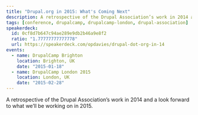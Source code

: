 ```yaml
---
title: "Drupal.org in 2015: What's Coming Next"
description: A retrospective of the Drupal Association’s work in 2014 and a look forward to what we’ll be working on in 2015.
tags: [conference, drupalcamp, drupalcamp-london, drupal-association]
speakerdeck:
  id: 0cf8d7b647c94ae289e9db2b46a9e8f2
  ratio: "1.77777777777778"
  url: https://speakerdeck.com/opdavies/drupal-dot-org-in-14
events:
  - name: DrupalCamp Brighton
    location: Brighton, UK
    date: "2015-01-18"
  - name: DrupalCamp London 2015
    location: London, UK
    date: "2015-02-28"
---
```


A retrospective of the Drupal Association’s work in 2014 and a look forward to what we’ll be working on in 2015.
